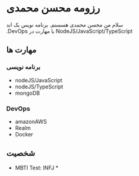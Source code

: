 # رزومه محسن محمدی

سلام من محسن محمدی هسستم. برنامه نویس بک اند&#x202b; NodeJS/JavaScript/TypeScript با مهارت در DevOps.

## مهارت ها

### برنامه نویسی
- nodeJS/JavaScript
- nodeJS/TypeScript
- mongoDB

### DevOps
- amazonAWS
- Realm
- Docker

## شخصیت
* MBTI Test: INFJ *


